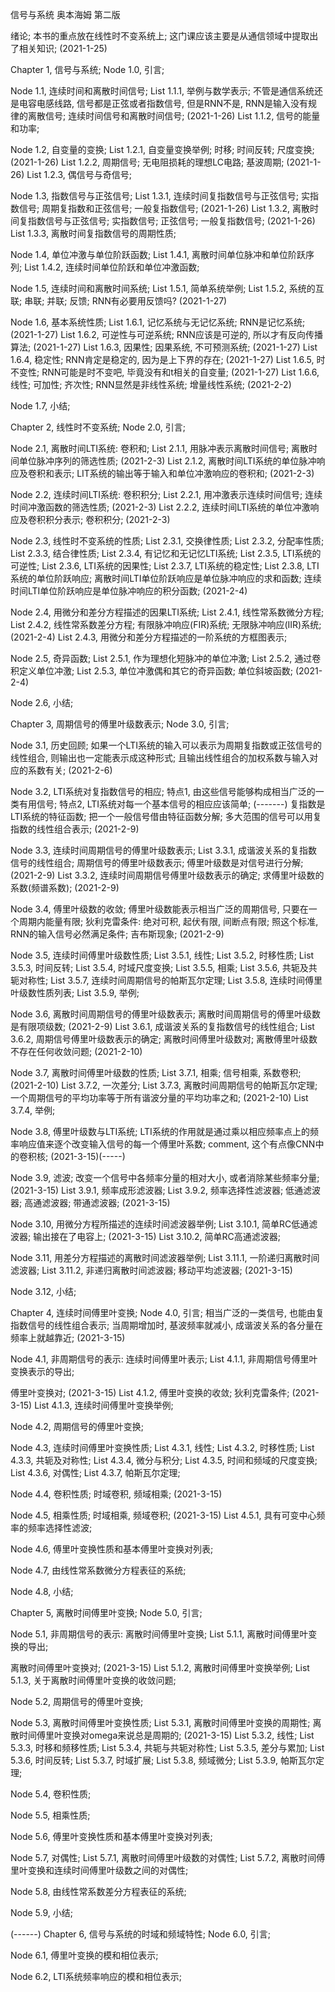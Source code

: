 信号与系统 奥本海姆 第二版

绪论;
本书的重点放在线性时不变系统上; 这门课应该主要是从通信领域中提取出了相关知识; (2021-1-25)


Chapter 1, 信号与系统; 
Node 1.0, 引言; 

Node 1.1, 连续时间和离散时间信号; 
List 1.1.1, 举例与数学表示; 
不管是通信系统还是电容电感线路, 信号都是正弦或者指数信号, 但是RNN不是, RNN是输入没有规律的离散信号; 连续时间信号和离散时间信号; (2021-1-26)
List 1.1.2, 信号的能量和功率; 

Node 1.2, 自变量的变换; 
List 1.2.1, 自变量变换举例; 
时移; 时间反转; 尺度变换; (2021-1-26)
List 1.2.2, 周期信号; 
无电阻损耗的理想LC电路; 基波周期; (2021-1-26)
List 1.2.3, 偶信号与奇信号; 

Node 1.3, 指数信号与正弦信号; 
List 1.3.1, 连续时间复指数信号与正弦信号; 
实指数信号; 周期复指数和正弦信号; 一般复指数信号; (2021-1-26)
List 1.3.2, 离散时间复指数信号与正弦信号; 
实指数信号; 正弦信号; 一般复指数信号; (2021-1-26)
List 1.3.3, 离散时间复指数信号的周期性质; 

Node 1.4, 单位冲激与单位阶跃函数; 
List 1.4.1, 离散时间单位脉冲和单位阶跃序列; 
List 1.4.2, 连续时间单位阶跃和单位冲激函数; 

Node 1.5, 连续时间和离散时间系统; 
List 1.5.1, 简单系统举例; 
List 1.5.2, 系统的互联; 
串联; 并联; 反馈; RNN有必要用反馈吗? (2021-1-27)

Node 1.6, 基本系统性质; 
List 1.6.1, 记忆系统与无记忆系统; 
RNN是记忆系统; (2021-1-27)
List 1.6.2, 可逆性与可逆系统; 
RNN应该是可逆的, 所以才有反向传播算法; (2021-1-27)
List 1.6.3, 因果性; 
因果系统, 不可预测系统; (2021-1-27)
List 1.6.4, 稳定性; 
RNN肯定是稳定的, 因为是上下界的存在; (2021-1-27)
List 1.6.5, 时不变性; 
RNN可能是时不变吧, 毕竟没有和t相关的自变量; (2021-1-27)
List 1.6.6, 线性; 
可加性; 齐次性; RNN显然是非线性系统; 增量线性系统; (2021-2-2)

Node 1.7, 小结; 


Chapter 2, 线性时不变系统; 
Node 2.0, 引言; 

Node 2.1, 离散时间LTI系统: 卷积和; 
List 2.1.1, 用脉冲表示离散时间信号; 
离散时间单位脉冲序列的筛选性质; (2021-2-3)
List 2.1.2, 离散时间LTI系统的单位脉冲响应及卷积和表示; 
LIT系统的输出等于输入和单位冲激响应的卷积和; (2021-2-3)

Node 2.2, 连续时间LTI系统: 卷积积分; 
List 2.2.1, 用冲激表示连续时间信号; 
连续时间冲激函数的筛选性质; (2021-2-3)
List 2.2.2, 连续时间LTI系统的单位冲激响应及卷积积分表示; 
卷积积分; (2021-2-3)

Node 2.3, 线性时不变系统的性质; 
List 2.3.1, 交换律性质; 
List 2.3.2, 分配率性质; 
List 2.3.3, 结合律性质; 
List 2.3.4, 有记忆和无记忆LTI系统; 
List 2.3.5, LTI系统的可逆性; 
List 2.3.6, LTI系统的因果性; 
List 2.3.7, LTI系统的稳定性; 
List 2.3.8, LTI系统的单位阶跃响应; 
离散时间LTI单位阶跃响应是单位脉冲响应的求和函数; 连续时间LTI单位阶跃响应是单位脉冲响应的积分函数; (2021-2-4)

Node 2.4, 用微分和差分方程描述的因果LTI系统; 
List 2.4.1, 线性常系数微分方程; 
List 2.4.2, 线性常系数差分方程; 
有限脉冲响应(FIR)系统; 无限脉冲响应(IIR)系统; (2021-2-4)
List 2.4.3, 用微分和差分方程描述的一阶系统的方框图表示; 

Node 2.5, 奇异函数; 
List 2.5.1, 作为理想化短脉冲的单位冲激; 
List 2.5.2, 通过卷积定义单位冲激; 
List 2.5.3, 单位冲激偶和其它的奇异函数; 
单位斜坡函数; (2021-2-4)

Node 2.6, 小结; 


Chapter 3, 周期信号的傅里叶级数表示; 
Node 3.0, 引言; 

Node 3.1, 历史回顾; 
如果一个LTI系统的输入可以表示为周期复指数或正弦信号的线性组合, 则输出也一定能表示成这种形式; 且输出线性组合的加权系数与输入对应的系数有关; (2021-2-6)

Node 3.2, LTI系统对复指数信号的相应; 
特点1, 由这些信号能够构成相当广泛的一类有用信号; 特点2, LTI系统对每一个基本信号的相应应该简单; (-------) 复指数是LTI系统的特征函数; 把一个一般信号借由特征函数分解; 多大范围的信号可以用复指数的线性组合表示; (2021-2-9)

Node 3.3, 连续时间周期信号的傅里叶级数表示; 
List 3.3.1, 成谐波关系的复指数信号的线性组合; 
周期信号的傅里叶级数表示; 傅里叶级数是对信号进行分解; (2021-2-9)
List 3.3.2, 连续时间周期信号傅里叶级数表示的确定; 
求傅里叶级数的系数(频谱系数); (2021-2-9)
 

Node 3.4, 傅里叶级数的收敛; 
傅里叶级数能表示相当广泛的周期信号, 只要在一个周期内能量有限; 狄利克雷条件: 绝对可积, 起伏有限, 间断点有限; 照这个标准, RNN的输入信号必然满足条件; 吉布斯现象; (2021-2-9)

Node 3.5, 连续时间傅里叶级数性质; 
List 3.5.1, 线性; 
List 3.5.2, 时移性质; 
List 3.5.3, 时间反转; 
List 3.5.4, 时域尺度变换; 
List 3.5.5, 相乘; 
List 3.5.6, 共轭及共轭对称性; 
List 3.5.7, 连续时间周期信号的帕斯瓦尔定理; 
List 3.5.8, 连续时间傅里叶级数性质列表; 
List 3.5.9, 举例; 

Node 3.6, 离散时间周期信号的傅里叶级数表示; 
离散时间周期信号的傅里叶级数是有限项级数; (2021-2-9)
List 3.6.1, 成谐波关系的复指数信号的线性组合; 
List 3.6.2, 周期信号傅里叶级数表示的确定; 
离散时间傅里叶级数对; 离散傅里叶级数不存在任何收敛问题; (2021-2-10)

Node 3.7, 离散时间傅里叶级数的性质; 
List 3.7.1, 相乘; 
信号相乘, 系数卷积; (2021-2-10)
List 3.7.2, 一次差分; 
List 3.7.3, 离散时间周期信号的帕斯瓦尔定理; 
一个周期信号的平均功率等于所有谐波分量的平均功率之和; (2021-2-10)
List 3.7.4, 举例; 

Node 3.8, 傅里叶级数与LTI系统; 
LTI系统的作用就是通过乘以相应频率点上的频率响应值来逐个改变输入信号的每一个傅里叶系数; comment, 这个有点像CNN中的卷积核; (2021-3-15)(-----)

Node 3.9, 滤波; 
改变一个信号中各频率分量的相对大小, 或者消除某些频率分量; (2021-3-15)
List 3.9.1, 频率成形滤波器; 
List 3.9.2, 频率选择性滤波器; 
低通滤波器; 高通滤波器; 带通滤波器; (2021-3-15)

Node 3.10, 用微分方程所描述的连续时间滤波器举例; 
List 3.10.1, 简单RC低通滤波器; 
输出接在了电容上; (2021-3-15)
List 3.10.2, 简单RC高通滤波器; 

Node 3.11, 用差分方程描述的离散时间滤波器举例; 
List 3.11.1, 一阶递归离散时间滤波器; 
List 3.11.2, 非递归离散时间滤波器; 
移动平均滤波器; (2021-3-15)

Node 3.12, 小结; 


Chapter 4, 连续时间傅里叶变换; 
Node 4.0, 引言; 
相当广泛的一类信号, 也能由复指数信号的线性组合表示; 当周期增加时, 基波频率就减小, 成谐波关系的各分量在频率上就越靠近; (2021-3-15)

Node 4.1, 非周期信号的表示: 连续时间傅里叶表示; 
List 4.1.1, 非周期信号傅里叶变换表示的导出; 
 
傅里叶变换对; (2021-3-15)
List 4.1.2, 傅里叶变换的收敛; 
狄利克雷条件; (2021-3-15)
List 4.1.3, 连续时间傅里叶变换举例; 

Node 4.2, 周期信号的傅里叶变换; 

Node 4.3, 连续时间傅里叶变换性质; 
List 4.3.1, 线性; 
List 4.3.2, 时移性质; 
List 4.3.3, 共轭及对称性; 
List 4.3.4, 微分与积分; 
List 4.3.5, 时间和频域的尺度变换; 
List 4.3.6, 对偶性; 
List 4.3.7, 帕斯瓦尔定理; 

Node 4.4, 卷积性质; 
时域卷积, 频域相乘; (2021-3-15)

Node 4.5, 相乘性质; 
时域相乘, 频域卷积; (2021-3-15)
List 4.5.1, 具有可变中心频率的频率选择性滤波; 

Node 4.6, 傅里叶变换性质和基本傅里叶变换对列表; 

Node 4.7, 由线性常系数微分方程表征的系统; 

Node 4.8, 小结; 


Chapter 5, 离散时间傅里叶变换; 
Node 5.0, 引言; 

Node 5.1, 非周期信号的表示: 离散时间傅里叶变换; 
List 5.1.1, 离散时间傅里叶变换的导出; 
 
离散时间傅里叶变换对; (2021-3-15)
List 5.1.2, 离散时间傅里叶变换举例; 
List 5.1.3, 关于离散时间傅里叶变换的收敛问题; 

Node 5.2, 周期信号的傅里叶变换; 

Node 5.3, 离散时间傅里叶变换性质; 
List 5.3.1, 离散时间傅里叶变换的周期性; 
离散时间傅里叶变换对omega来说总是周期的; (2021-3-15)
List 5.3.2, 线性; 
List 5.3.3, 时移和频移性质; 
List 5.3.4, 共轭与共轭对称性; 
List 5.3.5, 差分与累加; 
List 5.3.6, 时间反转; 
List 5.3.7, 时域扩展; 
List 5.3.8, 频域微分; 
List 5.3.9, 帕斯瓦尔定理; 

Node 5.4, 卷积性质; 

Node 5.5, 相乘性质; 

Node 5.6, 傅里叶变换性质和基本傅里叶变换对列表; 

Node 5.7, 对偶性; 
List 5.7.1, 离散时间傅里叶级数的对偶性; 
List 5.7.2, 离散时间傅里叶变换和连续时间傅里叶级数之间的对偶性; 

Node 5.8, 由线性常系数差分方程表征的系统; 

Node 5.9, 小结; 

(------)
Chapter 6, 信号与系统的时域和频域特性; 
Node 6.0, 引言; 

Node 6.1, 傅里叶变换的模和相位表示; 

Node 6.2, LTI系统频率响应的模和相位表示; 






